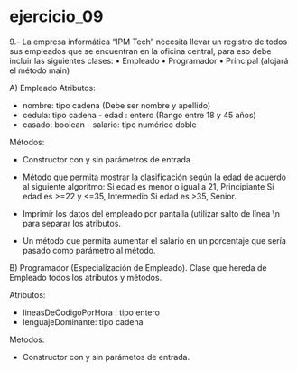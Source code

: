 # ejercicio_09

9.- La empresa informática “IPM Tech” necesita llevar un registro de todos sus empleados que se encuentran en la oficina central, para eso debe incluir las siguientes clases:
• Empleado
• Programador
• Principal (alojará el método main)

A) Empleado
Atributos: 
- nombre: tipo cadena (Debe ser nombre y apellido) 
- cedula: tipo cadena - edad : entero (Rango entre 18 y 45 años) 
- casado: boolean - salario: tipo numérico doble

Métodos: 
- Constructor con y sin parámetros de entrada 
- Método que permita mostrar la clasificación según la edad de acuerdo al siguiente algoritmo: Si edad es menor o igual a 21, Principiante Si edad es >=22 y <=35, Intermedio Si edad es >35, Senior.

- Imprimir los datos del empleado por pantalla (utilizar salto de línea \n para separar los atributos.

- Un método que permita aumentar el salario en un porcentaje que sería pasado como parámetro al método.

B) Programador (Especialización de Empleado). Clase que hereda de Empleado todos los atributos y métodos.

Atributos: 
- lineasDeCodigoPorHora : tipo entero 
- lenguajeDominante: tipo cadena

Metodos: 
- Constructor con y sin parámetos de entrada.

